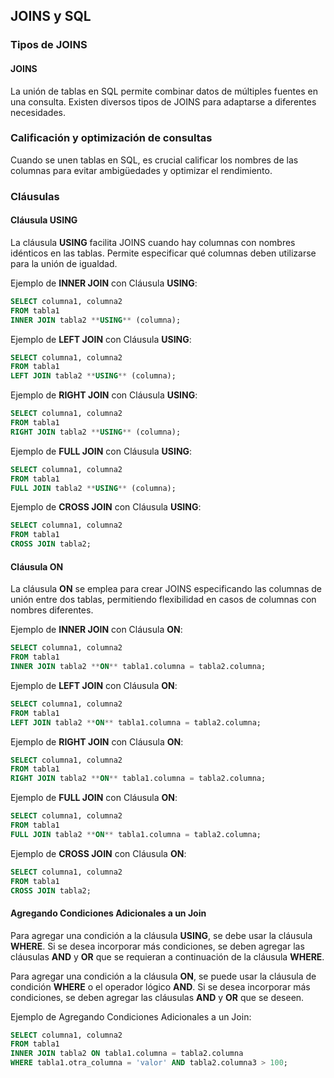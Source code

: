 ## JOINS y SQL

### Tipos de JOINS

#### JOINS
La unión de tablas en SQL permite combinar datos de múltiples fuentes en una consulta. Existen diversos tipos de JOINS para adaptarse a diferentes necesidades.

### Calificación y optimización de consultas
Cuando se unen tablas en SQL, es crucial calificar los nombres de las columnas para evitar ambigüedades y optimizar el rendimiento.

### Cláusulas

#### Cláusula USING
La cláusula **USING** facilita JOINS cuando hay columnas con nombres idénticos en las tablas. Permite especificar qué columnas deben utilizarse para la unión de igualdad.

Ejemplo de **INNER JOIN** con Cláusula **USING**:

```sql
SELECT columna1, columna2
FROM tabla1
INNER JOIN tabla2 **USING** (columna);
```

Ejemplo de **LEFT JOIN** con Cláusula **USING**:

```sql
SELECT columna1, columna2
FROM tabla1
LEFT JOIN tabla2 **USING** (columna);
```

Ejemplo de **RIGHT JOIN** con Cláusula **USING**:

```sql
SELECT columna1, columna2
FROM tabla1
RIGHT JOIN tabla2 **USING** (columna);
```

Ejemplo de **FULL JOIN** con Cláusula **USING**:

```sql
SELECT columna1, columna2
FROM tabla1
FULL JOIN tabla2 **USING** (columna);
```

Ejemplo de **CROSS JOIN** con Cláusula **USING**:

```sql
SELECT columna1, columna2
FROM tabla1
CROSS JOIN tabla2;
```

#### Cláusula ON
La cláusula **ON** se emplea para crear JOINS especificando las columnas de unión entre dos tablas, permitiendo flexibilidad en casos de columnas con nombres diferentes.

Ejemplo de **INNER JOIN** con Cláusula **ON**:

```sql
SELECT columna1, columna2
FROM tabla1
INNER JOIN tabla2 **ON** tabla1.columna = tabla2.columna;
```

Ejemplo de **LEFT JOIN** con Cláusula **ON**:

```sql
SELECT columna1, columna2
FROM tabla1
LEFT JOIN tabla2 **ON** tabla1.columna = tabla2.columna;
```

Ejemplo de **RIGHT JOIN** con Cláusula **ON**:

```sql
SELECT columna1, columna2
FROM tabla1
RIGHT JOIN tabla2 **ON** tabla1.columna = tabla2.columna;
```

Ejemplo de **FULL JOIN** con Cláusula **ON**:

```sql
SELECT columna1, columna2
FROM tabla1
FULL JOIN tabla2 **ON** tabla1.columna = tabla2.columna;
```

Ejemplo de **CROSS JOIN** con Cláusula **ON**:

```sql
SELECT columna1, columna2
FROM tabla1
CROSS JOIN tabla2;
```

#### Agregando Condiciones Adicionales a un Join
Para agregar una condición a la cláusula **USING**, se debe usar la cláusula **WHERE**. Si se desea incorporar más condiciones, se deben agregar las cláusulas **AND** y **OR** que se requieran a continuación de la cláusula **WHERE**.

Para agregar una condición a la cláusula **ON**, se puede usar la cláusula de condición **WHERE** o el operador lógico **AND**. Si se desea incorporar más condiciones, se deben agregar las cláusulas **AND** y **OR** que se deseen.

Ejemplo de Agregando Condiciones Adicionales a un Join:

```sql
SELECT columna1, columna2
FROM tabla1
INNER JOIN tabla2 ON tabla1.columna = tabla2.columna
WHERE tabla1.otra_columna = 'valor' AND tabla2.columna3 > 100;
```